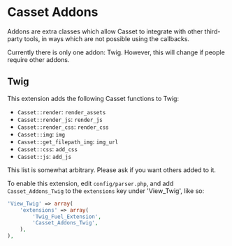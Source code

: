 Casset Addons
=============

Addons are extra classes which allow Casset to integrate with other third-party tools, in ways which are not possible using the callbacks.

Currently there is only one addon: Twig.
However, this will change if people require other addons.

Twig
----

This extension adds the following Casset functions to Twig:

 - `Casset::render`: `render_assets`
 - `Casset::render_js`: `render_js`
 - `Casset::render_css`: `render_css`
 - `Casset::img`: `img`
 - `Casset::get_filepath_img`: `img_url`
 - `Casset::css`: `add_css`
 - `Casset::js`: `add_js`

This list is somewhat arbitrary.
Please ask if you want others added to it.

To enable this extension, edit `config/parser.php`, and add `Casset_Addons_Twig` to the `extensions` key under 'View_Twig', like so:

```php
'View_Twig' => array(
	'extensions' => array(
		'Twig_Fuel_Extension',
		'Casset_Addons_Twig',
	),
),
```
